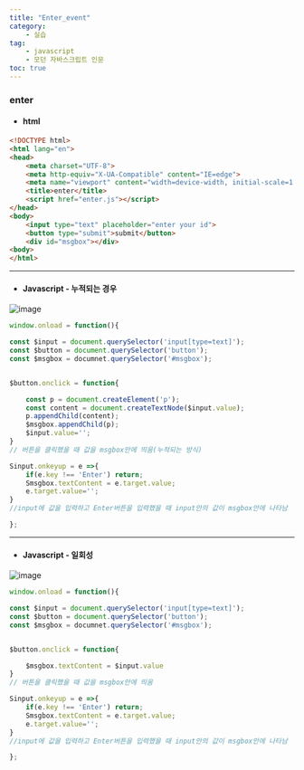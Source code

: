 ```yaml
---
title: "Enter_event"
category:
    - 실습
tag:
    - javascript
    - 모던 자바스크립트 인문
toc: true
---
```


### enter 

* #### html

```html
<!DOCTYPE html>
<html lang="en">
<head>
    <meta charset="UTF-8">
    <meta http-equiv="X-UA-Compatible" content="IE=edge">
    <meta name="viewport" content="width=device-width, initial-scale=1.0">
    <title>enter</title>
    <script href="enter.js"></script>
</head>
<body>
    <input type="text" placeholder="enter your id">
    <button type="submit">submit</button>
    <div id="msgbox"></div>
<body>
</html>
```

---

* #### Javascript - 누적되는 경우


![image](https://user-images.githubusercontent.com/83913407/126176041-92b942e9-2a8b-46f7-b480-e32b0732ea4d.png)


```javascript
window.onload = function(){

const $input = document.querySelector('input[type=text]');
const $button = document.querySelector('button');
const $msgbox = documnet.querySelector('#msgbox');


$button.onclick = function{

    const p = document.createElement('p');
    const content = document.createTextNode($input.value);
    p.appendChild(content);
    $msgbox.appendChild(p);
    $input.value='';
}
// 버튼을 클릭했을 때 값을 msgbox안에 띄움(누적되는 방식)

Sinput.onkeyup = e =>{
    if(e.key !== 'Enter') return;
    Smsgbox.textContent = e.target.value;
    e.target.value='';
}
//input에 값을 입력하고 Enter버튼을 입력했을 때 input안의 값이 msgbox안에 나타남

};
```

---

* #### Javascript - 일회성 


![image](https://user-images.githubusercontent.com/83913407/126175446-92e5075f-cabd-463d-bd25-867cbead542c.png)


```javascript
window.onload = function(){

const $input = document.querySelector('input[type=text]');
const $button = document.querySelector('button');
const $msgbox = documnet.querySelector('#msgbox');


$button.onclick = function{

    $msgbox.textContent = $input.value
}
// 버튼을 클릭했을 때 값을 msgbox안에 띄움

Sinput.onkeyup = e =>{
    if(e.key !== 'Enter') return;
    Smsgbox.textContent = e.target.value;
    e.target.value='';
}
//input에 값을 입력하고 Enter버튼을 입력했을 때 input안의 값이 msgbox안에 나타남

};

```
